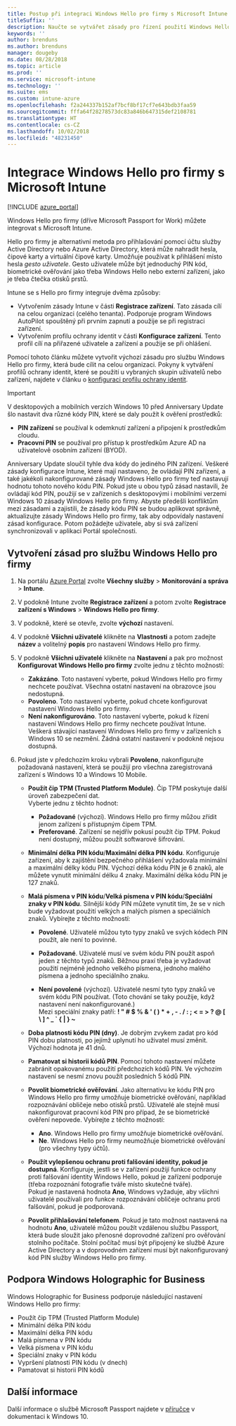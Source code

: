 ```yaml
---
title: Postup při integraci Windows Hello pro firmy s Microsoft Intune
titleSuffix: ''
description: Naučte se vytvářet zásady pro řízení použití Windows Hello pro firmy na spravovaných zařízeních.
keywords: ''
author: brenduns
ms.author: brenduns
manager: dougeby
ms.date: 08/28/2018
ms.topic: article
ms.prod: ''
ms.service: microsoft-intune
ms.technology: ''
ms.suite: ems
ms.custom: intune-azure
ms.openlocfilehash: f2a244337b152af7bcf8bf17cf7e643bdb3faa59
ms.sourcegitcommit: fffa64f28278573dc83a846b647315def2108781
ms.translationtype: HT
ms.contentlocale: cs-CZ
ms.lasthandoff: 10/02/2018
ms.locfileid: "48231450"
---
```

# <a name="integrate-windows-hello-for-business-with-microsoft-intune"></a>Integrace Windows Hello pro firmy s Microsoft Intune


[!INCLUDE [azure_portal](./includes/azure_portal.md)]

Windows Hello pro firmy (dříve Microsoft Passport for Work) můžete integrovat s Microsoft Intune.

 Hello pro firmy je alternativní metoda pro přihlašování pomocí účtu služby Active Directory nebo Azure Active Directory, která může nahradit hesla, čipové karty a virtuální čipové karty. Umožňuje používat k přihlášení místo hesla *gesto uživatele*. Gesto uživatele může být jednoduchý PIN kód, biometrické ověřování jako třeba Windows Hello nebo externí zařízení, jako je třeba čtečka otisků prstů.

Intune se s Hello pro firmy integruje dvěma způsoby:

-   Vytvořením zásady Intune v části **Registrace zařízení**. Tato zásada cílí na celou organizaci (celého tenanta). Podporuje program Windows AutoPilot spouštěný při prvním zapnutí a použije se při registraci zařízení. 
-  Vytvořením profilu ochrany identit v části **Konfigurace zařízení**. Tento profil cílí na přiřazené uživatele a zařízení a použije se při ohlášení. 

Pomocí tohoto článku můžete vytvořit výchozí zásadu pro službu Windows Hello pro firmy, která bude cílit na celou organizaci. Pokyny k vytváření profilů ochrany identit, které se použití u vybraných skupin uživatelů nebo zařízení, najdete v článku o [konfiguraci profilu ochrany identit](identity-protection-configure.md).  

<!--- -   You can store authentication certificates in the Windows Hello for Business key storage provider (KSP). For more information, see [Secure resource access with certificate profiles in Microsoft Intune](secure-resource-access-with-certificate-profiles.md). --->

> [!IMPORTANT]
> V desktopových a mobilních verzích Windows 10 před Anniversary Update šlo nastavit dva různé kódy PIN, které se daly použít k ověření prostředků:
> - **PIN zařízení** se používal k odemknutí zařízení a připojení k prostředkům cloudu.
> - **Pracovní PIN** se používal pro přístup k prostředkům Azure AD na uživatelově osobním zařízení (BYOD).
> 
> Anniversary Update sloučil tyhle dva kódy do jediného PIN zařízení.
> Veškeré zásady konfigurace Intune, které mají nastaveno, že ovládají PIN zařízení, a také jakékoli nakonfigurované zásady Windows Hello pro firmy teď nastavují hodnotu tohoto nového kódu PIN.
> Pokud jste u obou typů zásad nastavili, že ovládají kód PIN, použijí se v zařízeních s desktopovými i mobilními verzemi Windows 10 zásady Windows Hello pro firmy.
> Abyste předešli konfliktům mezi zásadami a zajistili, že zásady kódu PIN se budou aplikovat správně, aktualizujte zásady Windows Hello pro firmy, tak aby odpovídaly nastavení zásad konfigurace. Potom požádejte uživatele, aby si svá zařízení synchronizovali v aplikaci Portál společnosti.



## <a name="create-a-windows-hello-for-business-policy"></a>Vytvoření zásad pro službu Windows Hello pro firmy

1. Na portálu [Azure Portal](https://portal.azure.com) zvolte **Všechny služby** > **Monitorování a správa** > **Intune**.

2. V podokně Intune zvolte **Registrace zařízení** a potom zvolte **Registrace zařízení s Windows** > **Windows Hello pro firmy**.

3. V podokně, které se otevře, zvolte **výchozí** nastavení.

4. V podokně **Všichni uživatelé** klikněte na **Vlastnosti** a potom zadejte **název** a volitelný **popis** pro nastavení Windows Hello pro firmy.

5. V podokně **Všichni uživatelé** klikněte na **Nastavení** a pak pro možnost **Konfigurovat Windows Hello pro firmy** zvolte jednu z těchto možností:

    - **Zakázáno**. Toto nastavení vyberte, pokud Windows Hello pro firmy nechcete používat. Všechna ostatní nastavení na obrazovce jsou nedostupná.
    - **Povoleno**. Toto nastavení vyberte, pokud chcete konfigurovat nastavení Windows Hello pro firmy.
    - **Není nakonfigurováno**. Toto nastavení vyberte, pokud k řízení nastavení Windows Hello pro firmy nechcete používat Intune. Veškerá stávající nastavení Windows Hello pro firmy v zařízeních s Windows 10 se nezmění. Žádná ostatní nastavení v podokně nejsou dostupná.

6. Pokud jste v předchozím kroku vybrali **Povoleno**, nakonfigurujte požadovaná nastavení, která se použijí pro všechna zaregistrovaná zařízení s Windows 10 a Windows 10 Mobile.

   - **Použít čip TPM (Trusted Platform Module)**. Čip TPM poskytuje další úroveň zabezpečení dat.<br>Vyberte jednu z těchto hodnot:

     - **Požadované** (výchozí). Windows Hello pro firmy můžou zřídit jenom zařízení s přístupným čipem TPM.
     - **Preferované**. Zařízení se nejdřív pokusí použít čip TPM. Pokud není dostupný, můžou použít softwarové šifrování.

   - **Minimální délka PIN kódu**/**Maximální délka PIN kódu**. Konfiguruje zařízení, aby k zajištění bezpečného přihlášení vyžadovala minimální a maximální délky kódu PIN. Výchozí délka kódu PIN je 6 znaků, ale můžete vynutit minimální délku 4 znaky. Maximální délka kódu PIN je 127 znaků.

   - **Malá písmena v PIN kódu**/**Velká písmena v PIN kódu**/**Speciální znaky v PIN kódu**. Silnější kódy PIN můžete vynutit tím, že se v nich bude vyžadovat použití velkých a malých písmen a speciálních znaků. Vybírejte z těchto možností:

     - **Povolené**. Uživatelé můžou tyto typy znaků ve svých kódech PIN použít, ale není to povinné.

     - **Požadované**. Uživatelé musí ve svém kódu PIN použít aspoň jeden z těchto typů znaků. Běžnou praxí třeba je vyžadovat použití nejméně jednoho velkého písmena, jednoho malého písmena a jednoho speciálního znaku.

     - **Není povolené** (výchozí). Uživatelé nesmí tyto typy znaků ve svém kódu PIN používat. (Toto chování se taky použije, když nastavení není nakonfigurované.)<br>Mezi speciální znaky patří: **! " # $ % &amp; ' ( ) &#42; + , - . / : ; &lt; = &gt; ? @ [ \ ] ^ _ &#96; { &#124; } ~**

   - **Doba platnosti kódu PIN (dny)**. Je dobrým zvykem zadat pro kód PIN dobu platnosti, po jejímž uplynutí ho uživatel musí změnit. Výchozí hodnota je 41 dnů.

   - **Pamatovat si historii kódů PIN**. Pomocí tohoto nastavení můžete zabránit opakovanému použití předchozích kódů PIN. Ve výchozím nastavení se nesmí znovu použít posledních 5 kódů PIN.

   - **Povolit biometrické ověřování**. Jako alternativu ke kódu PIN pro Windows Hello pro firmy umožňuje biometrické ověřování, například rozpoznávání obličeje nebo otisků prstů. Uživatelé ale stejně musí nakonfigurovat pracovní kód PIN pro případ, že se biometrické ověření nepovede. Vybírejte z těchto možností:

     - **Ano**. Windows Hello pro firmy umožňuje biometrické ověřování.
     - **Ne**. Windows Hello pro firmy neumožňuje biometrické ověřování (pro všechny typy účtů).

   - **Použít vylepšenou ochranu proti falšování identity, pokud je dostupná**. Konfiguruje, jestli se v zařízení použijí funkce ochrany proti falšování identity Windows Hello, pokud je zařízení podporuje (třeba rozpoznání fotografie tváře místo skutečné tváře).<br>Pokud je nastavená hodnota **Ano**, Windows vyžaduje, aby všichni uživatelé používali pro funkce rozpoznávání obličeje ochranu proti falšování, pokud je podporovaná.

   - **Povolit přihlašování telefonem**. Pokud je tato možnost nastavená na hodnotu **Ano**, uživatelé můžou použít vzdálenou službu Passport, která bude sloužit jako přenosné doprovodné zařízení pro ověřování stolního počítače. Stolní počítač musí být připojený ke službě Azure Active Directory a v doprovodném zařízení musí být nakonfigurovaný kód PIN služby Windows Hello pro firmy.

## <a name="windows-holographic-for-business-support"></a>Podpora Windows Holographic for Business

Windows Holographic for Business podporuje následující nastavení Windows Hello pro firmy:

- Použít čip TPM (Trusted Platform Module)
- Minimální délka PIN kódu
- Maximální délka PIN kódu
- Malá písmena v PIN kódu
- Velká písmena v PIN kódu
- Speciální znaky v PIN kódu
- Vypršení platnosti PIN kódu (v dnech)
- Pamatovat si historii PIN kódů

## <a name="further-information"></a>Další informace
Další informace o službě Microsoft Passport najdete v [příručce](https://technet.microsoft.com/library/mt589441.aspx) v dokumentaci k Windows 10.
